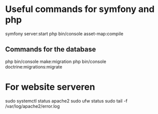 # Useful commands for symfony and php
symfony server:start
php bin/console asset-map:compile      

## Commands for the database
php bin/console make:migration
php bin/console doctrine:migrations:migrate


# For website serveren
sudo systemctl status apache2
sudo ufw status
sudo tail -f /var/log/apache2/error.log


   